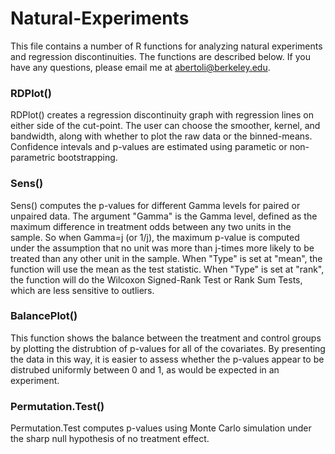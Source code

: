 # Natural-Experiments
 This file contains a number of R functions for analyzing natural experiments and regression discontinuities. The functions are described below. If you have any questions, please email me at abertoli@berkeley.edu.

### RDPlot()

RDPlot() creates a regression discontinuity graph with regression lines on either side of the cut-point. The user can choose the smoother, kernel, and bandwidth, along with whether to plot the raw data or the binned-means. Confidence intevals and p-values are estimated using parametic or non-parametric bootstrapping.

### Sens()

Sens() computes the p-values for different Gamma levels for paired or unpaired data. The argument "Gamma" is the Gamma level, defined as the maximum difference in treatment odds between any two units in the sample. So when Gamma=j (or 1/j), the maximum p-value is computed under the assumption that no unit was more than j-times more likely to be treated than any other unit in the sample. When "Type" is set at "mean", the function will use the mean as the test statistic. When "Type" is set at "rank", the function will do the Wilcoxon Signed-Rank Test or Rank Sum Tests, which are less sensitive to outliers.

### BalancePlot()

This function shows the balance between the treatment and control groups by plotting the distrubtion of p-values for all of the covariates. By presenting the data in this way, it is easier to assess whether the p-values appear to be distrubed uniformly between 0 and 1, as would be expected in an experiment.

### Permutation.Test()

Permutation.Test computes p-values using Monte Carlo simulation under the sharp null hypothesis of no treatment effect.

